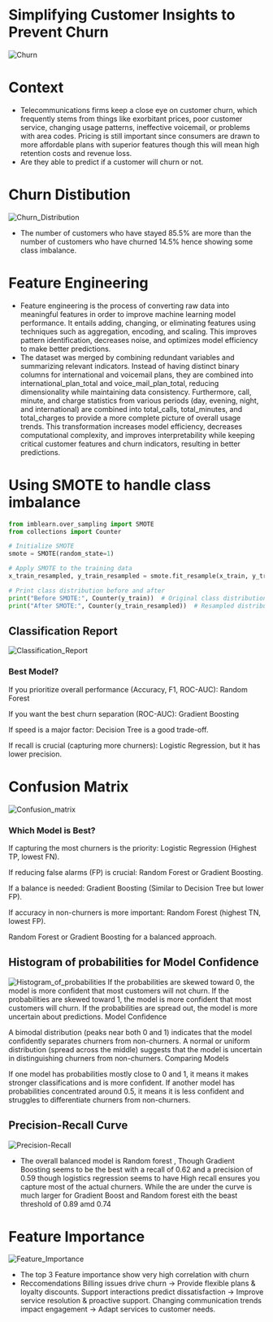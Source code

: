 # Simplifying Customer Insights to Prevent Churn
![Churn](Charts/Churn.png)
# Context
- Telecommunications firms keep a close eye on customer churn, which frequently stems from things like exorbitant prices, poor customer service, changing usage patterns, ineffective voicemail, or problems with area codes. Pricing is still important since consumers are drawn to more affordable plans with superior features though this will mean high retention costs and revenue loss.
- Are they able to predict if a customer will churn or not.

# Churn Distibution

![Churn_Distribution](Charts/Churn_Distribution.png)
- The number of customers who have stayed 85.5% are more than the number of customers who have churned  14.5% hence showing some class imbalance. 

# Feature Engineering
- Feature engineering is the process of converting raw data into meaningful features in order to improve machine learning model performance. It entails adding, changing, or eliminating features using techniques such as aggregation, encoding, and scaling. This improves pattern identification, decreases noise, and optimizes model efficiency to make better predictions.
- The dataset was merged by combining redundant variables and summarizing relevant indicators.  Instead of having distinct binary columns for international and voicemail plans, they are combined into international_plan_total and voice_mail_plan_total, reducing dimensionality while maintaining data consistency.  Furthermore, call, minute, and charge statistics from various periods (day, evening, night, and international) are combined into total_calls, total_minutes, and total_charges to provide a more complete picture of overall usage trends.  This transformation increases model efficiency, decreases computational complexity, and improves interpretability while keeping critical customer features and churn indicators, resulting in better predictions.

# Using SMOTE to handle class imbalance

```python
from imblearn.over_sampling import SMOTE 
from collections import Counter

# Initialize SMOTE
smote = SMOTE(random_state=1)

# Apply SMOTE to the training data
x_train_resampled, y_train_resampled = smote.fit_resample(x_train, y_train)

# Print class distribution before and after
print("Before SMOTE:", Counter(y_train))  # Original class distribution
print("After SMOTE:", Counter(y_train_resampled))  # Resampled distribution 
```


## Classification Report 

![Classification_Report](Charts/Classification_Report.png)
### Best Model?
If you prioritize overall performance (Accuracy, F1, ROC-AUC): Random Forest

If you want the best churn separation (ROC-AUC): Gradient Boosting

If speed is a major factor: Decision Tree is a good trade-off.

If recall is crucial (capturing more churners): Logistic Regression, but it has lower precision.

# Confusion Matrix
![Confusion_matrix](Charts/Confusion_matrix.png)
### Which Model is Best?
If capturing the most churners is the priority: Logistic Regression (Highest TP, lowest FN).

If reducing false alarms (FP) is crucial: Random Forest or Gradient Boosting.

If a balance is needed: Gradient Boosting (Similar to Decision Tree but lower FP).

If accuracy in non-churners is more important: Random Forest (highest TN, lowest FP).

Random Forest or Gradient Boosting for a balanced approach.

## Histogram of probabilities for Model Confidence 
![Histogram_of_probabilities](Charts/Histogram_of_probabilities.png)
If the probabilities are skewed toward 0, the model is more confident that most customers will not churn.
If the probabilities are skewed toward 1, the model is more confident that most customers will churn.
If the probabilities are spread out, the model is more uncertain about predictions.
Model Confidence

A bimodal distribution (peaks near both 0 and 1) indicates that the model confidently separates churners from non-churners.
A normal or uniform distribution (spread across the middle) suggests that the model is uncertain in distinguishing churners from non-churners.
Comparing Models

If one model has probabilities mostly close to 0 and 1, it means it makes stronger classifications and is more confident.
If another model has probabilities concentrated around 0.5, it means it is less confident and struggles to differentiate churners from non-churners.

## Precision-Recall Curve 
![Precision-Recall](Charts/Precision_recall_curve.png)
- The overall balanced model is Random forest , Though Gradient Boosting seems to be the best with a recall of 0.62 and a precision of 0.59 though logistics regression seems to have High recall ensures you capture most of the actual churners. While the are under the curve is much larger for Gradient Boost and Random forest eith the beast threshold of 0.89 amd 0.74

# Feature Importance
![Feature_Importance](Charts/Feature_Importance.png)
- The top 3 Feature importance show very high correlation with churn
- Reccomendations
Billing issues drive churn → Provide flexible plans & loyalty discounts.
Support interactions predict dissatisfaction → Improve service resolution & proactive support.
Changing communication trends impact engagement → Adapt services to customer needs.








